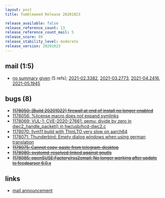 ```yaml
---
layout: post
title: Tumbleweed Release 20201023

release_available: false
release_reference_count: 13
release_reference_count_mail: 5
release_score: 89
release_stability_level: moderate
release_version: 20201023
---
```


## mail (1:5)

- [no summary given](https://github.com/boombatower/tumbleweed-review/issues/10) (5 refs); [2021-02.3382](https://github.com/boombatower/tumbleweed-review/issues/10), [2021-03.2773](https://github.com/boombatower/tumbleweed-review/issues/10), [2021-04.2416](https://github.com/boombatower/tumbleweed-review/issues/10), [2021-05.1945](https://github.com/boombatower/tumbleweed-review/issues/10)

## bugs (8)

<!--more-->

- ~~[1178050: \[Build 20201022\] firewall at end of install no longer enabled](https://bugzilla.opensuse.org/show_bug.cgi?id=1178050)~~
- [1178056: %license macro does not expand symlinks](https://bugzilla.opensuse.org/show_bug.cgi?id=1178056)
- [1178069: VUL-1: CVE-2020-27661: qemu: divide by zero in dwc2_handle_packet() in hw/usb/hcd-dwc2.c](https://bugzilla.opensuse.org/show_bug.cgi?id=1178069)
- [1178070: llvm11 build with ThinLTO very slow on aarch64](https://bugzilla.opensuse.org/show_bug.cgi?id=1178070)
- [1178071: Thunderbird: Empty dialog windows when using german translation](https://bugzilla.opensuse.org/show_bug.cgi?id=1178071)
- ~~[1178075: Cannot copy-paste from telegram-desktop](https://bugzilla.opensuse.org/show_bug.cgi?id=1178075)~~
- ~~[1178080: systemd-resolved linked against gnutls](https://bugzilla.opensuse.org/show_bug.cgi?id=1178080)~~
- ~~[1178085: openSUSE:Factory/rss2email: No longer working after update to feedparser 6.0.x](https://bugzilla.opensuse.org/show_bug.cgi?id=1178085)~~



## links

- [mail announcement](https://github.com/boombatower/tumbleweed-review/issues/10)
